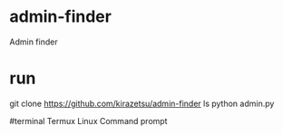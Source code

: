 # admin-finder
Admin finder

# run
git clone https://github.com/kirazetsu/admin-finder
ls
python admin.py

#terminal
Termux
Linux
Command prompt
